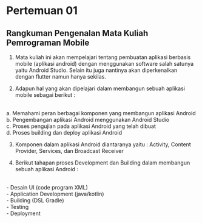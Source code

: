 # Pertemuan 01

## Rangkuman Pengenalan Mata Kuliah Pemrograman Mobile

1. Mata kuliah ini akan mempelajari tentang pembuatan aplikasi berbasis mobile (aplikasi android) dengan menggunakan software salah satunya yaitu Android Studio. Selain itu juga nantinya akan diperkenalkan dengan flutter namun hanya sekilas.

2. Adapun hal yang akan dipelajari dalam membangun sebuah aplikasi mobile sebagai berikut : 
<br>
a. Memahami peran berbagai komponen yang membangun aplikasi Android
<br>
b. Pengembangan aplikasi Android menggunakan Android Studio
<br>
c. Proses pengujian pada aplikasi Android yang telah dibuat
<br>
d. Proses building dan deploy aplikasi Android

3. Komponen dalam aplikasi Android diantaranya yaitu : Activity, Content Provider, Services, dan Broadcast Receiver

4. Berikut tahapan proses Development dan Building dalam membangun sebuah aplikasi Android :
<br>
- Desain UI (code program XML)
<br>
- Application Development (java/kotlin)
<br>
- Building (DSL Gradle)
<br>
- Testing
<br>
- Deployment







